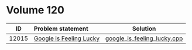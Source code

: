 # Volume 120

|  ID   |      Problem statement      |            Solution             |
|:-----:|:----------------------------|:-------------------------------:|
| 12015 | [Google is Feeling Lucky][] | [google_is_feeling_lucky.cpp][] |

[Google is Feeling Lucky]: http://uva.onlinejudge.org/index.php?option=com_onlinejudge&Itemid=8&category=242&page=show_problem&problem=3166

[google_is_feeling_lucky.cpp]: google_is_feeling_lucky.cpp
